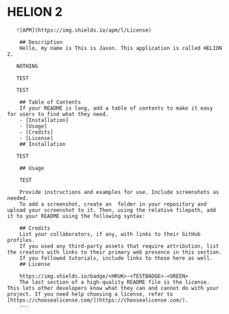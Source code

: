# HELION 2

       ![APM](https://img.shields.io/apm/l/License)

        ## Description
        Hello, my name is This is Jason. This application is called HELION 2.
      
       NOTHING

       TEST

       TEST

        ## Table of Contents 
        If your README is long, add a table of contents to make it easy for users to find what they need.
        - [Installation]
        - [Usage]
        - [Credits]
        - [License]
        ## Installation

       TEST

        ## Usage

        TEST

        Provide instructions and examples for use. Include screenshots as needed.
        To add a screenshot, create an  folder in your repository and upload your screenshot to it. Then, using the relative filepath, add it to your README using the following syntax:
           
        ## Credits
        List your collaborators, if any, with links to their GitHub profiles.
        If you used any third-party assets that require attribution, list the creators with links to their primary web presence in this section.
        If you followed tutorials, include links to those here as well.
        ## License

        https://img.shields.io/badge/<HRUK>-<TESTBADGE>-<GREEN>
        The last section of a high-quality README file is the license. This lets other developers know what they can and cannot do with your project. If you need help choosing a license, refer to [https://choosealicense.com/](https://choosealicense.com/).
        ---
       
     